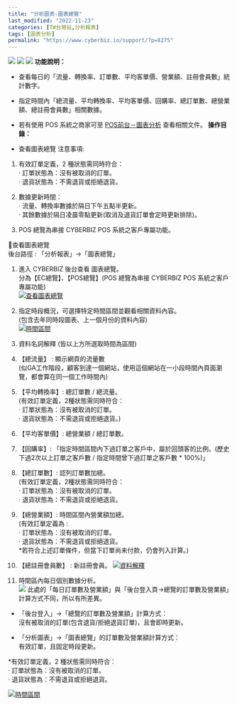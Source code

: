 ```yaml
---
title: "分析圖表-圖表總覽"
last_modified: "2022-11-23"
categories: [TW台灣站,分析報表]
tags: [圖表分析]
permalink: "https://www.cyberbiz.io/support/?p=8275"
---
```


![](https://www.cyberbiz.io/support/wp-content/uploads/適用站別.png)
[![](https://www.cyberbiz.io/support/wp-content/uploads/台灣站.png)](https://www.cyberbiz.io/support/?page_id=2490)
[![](https://www.cyberbiz.io/support/wp-content/uploads/北美站.png)](https://www.cyberbiz.io/support/?page_id=9206)
**功能說明：**  

* 查看每日的「流量、轉換率、訂單數、平均客單價、營業額、註冊會員數」統計數字。
* 指定時間內「總流量、平均轉換率、平均客單價、回購率、總訂單數、總營業額、總註冊會員數」相關數據。
* 若有使用 POS 系統之商家可至 [POS前台－圖表分析](https://www.cyberbiz.io/support/?p=25087) 查看相關文件。
**操作目錄：**

* 查看圖表總覽
注意事項:  

1. 有效訂單定義，2 種狀態需同時符合：   
· 訂單狀態為：沒有被取消的訂單。  
· 退貨狀態為：不需退貨或拒絕退貨。

2. 數據更新時間：  
· 流量、轉換率數據於隔日下午五點半更新。  
· 其餘數據於隔日凌晨零點更新(取消及退貨訂單會定時更新排除)。

3. POS 總覽為串接 CYBERBIZ POS 系統之客戶專屬功能。

📌查看圖表總覽  
後台路徑 : 「分析報表」→「圖表總覽」  


1. 進入 CYBERBIZ 後台查看 圖表總覽。  
分為【EC總覽】、【POS總覽】(POS 總覽為串接 CYBERBIZ POS 系統之客戶專屬功能)  
[![查看圖表總覽](https://www.cyberbiz.io/support/wp-content/uploads/分析報表-圖表總覽01.png)](https://www.cyberbiz.io/support/wp-content/uploads/分析報表-圖表總覽01.png)



2. 指定時段概況，可選擇特定時間區間並觀看相關資料內容。  
(包含去年同時段圖表、上一個月份的資料內容)  
[![時間區間](https://www.cyberbiz.io/support/wp-content/uploads/分析報表-圖表總覽02.png)](https://www.cyberbiz.io/support/wp-content/uploads/分析報表-圖表總覽02.png)



3. 資料名詞解釋 (皆以上方所選取時間為區間)  

1. 【總流量】 : 顯示網頁的流量數  
(似GA工作階段，顧客到達一個網站，使用這個網站在一小段時間內頁面瀏覽，都會算在同一個工作時間內)

2. 【平均轉換率】: 總訂單數 / 總流量。  
(有效訂單定義，2種狀態需同時符合：  
· 訂單狀態為：沒有被取消的訂單。  
· 退貨狀態為：不需退貨或拒絕退貨。)

3. 【平均客單價】: 總營業額 / 總訂單數。
4. 【回購率】: 「指定時間區間內下過訂單之客戶中，屬於回頭客的比例。(歷史下過2次以上訂單之客戶數 / 指定時間曾下過訂單之客戶數 * 100%)」 
5. 【總訂單數】: 認列訂單數加總。  
(有效訂單定義，2種狀態需同時符合：  
· 訂單狀態為：沒有被取消的訂單。  
· 退貨狀態為：不需退貨或拒絕退貨。

6. 【總營業額】: 時間區間內營業額加總。  
(有效訂單定義為 :  
· 訂單狀態為：沒有被取消的訂單。  
· 退貨狀態為：不需退貨或拒絕退貨。  
*若符合上述訂單條件，但當下訂單尚未付款，仍會列入計算。) 
7. 【總註冊會員數】 : 新註冊會員。
[![資料解釋](https://www.cyberbiz.io/support/wp-content/uploads/分析報表-圖表總覽03.png)](https://www.cyberbiz.io/support/wp-content/uploads/分析報表-圖表總覽03.png)



4. 時間區內每日個別數據分析。  
![](https://www.cyberbiz.io/support/wp-content/uploads/fountain-pen.png)
此處的「每日訂單數及營業額」與「後台登入頁→總覽的訂單數及營業額」計算方式不同，所以有所差異。

* 「後台登入」→「總覽的訂單數及營業額」計算方式：  
沒有被取消的訂單(包含退貨/拒絕退貨訂單)，且會即時更新。

* 「分析圖表」→「圖表總覽」的訂單數及營業額計算方式：  
有效訂單，且固定時段更新。  

*有效訂單定義，2 種狀態需同時符合：   
· 訂單狀態為：沒有被取消的訂單。  
· 退貨狀態為：不需退貨或拒絕退貨。


[![時間區間](https://www.cyberbiz.io/support/wp-content/uploads/分析報表-圖表總覽04.png)](https://www.cyberbiz.io/support/wp-content/uploads/分析報表-圖表總覽04.png)



